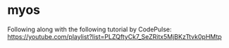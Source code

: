 # myos

Following along with the following tutorial by CodePulse:
https://youtube.com/playlist?list=PLZQftyCk7_SeZRitx5MjBKzTtvk0pHMtp